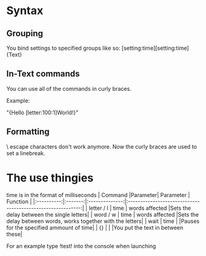 # Syntax
## Grouping
You bind settings to specified groups like so:
[setting:time][setting:time]{Text}
## In-Text commands
You can use all of the commands in curly braces.


Example:


"{Hello [letter\:100\:1]World!}"
## Formatting
\ escape characters don't work anymore. Now the curly braces are used to set a linebreak.

# The use thingies
time is in the format of milliseconds
|   Command  |Parameter|    Parameter   |                          Function                           |
|:----------:|:-------:|:--------------:|:-----------------------------------------------------------:|
| letter / l |   time  | words affected |Sets the delay between the single letters|
| word / w   |   time  | words affected |Sets the delay between words, works together with the letters|
| wait       |   time  |                |Pauses for the specified ammount of time|
| {}         |         |                |You put the text in between these|


For an example type !test! into the console when launching
